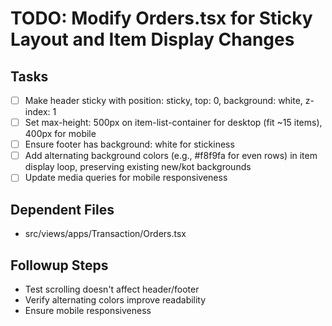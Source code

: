 # TODO: Modify Orders.tsx for Sticky Layout and Item Display Changes

## Tasks
- [ ] Make header sticky with position: sticky, top: 0, background: white, z-index: 1
- [ ] Set max-height: 500px on item-list-container for desktop (fit ~15 items), 400px for mobile
- [ ] Ensure footer has background: white for stickiness
- [ ] Add alternating background colors (e.g., #f8f9fa for even rows) in item display loop, preserving existing new/kot backgrounds
- [ ] Update media queries for mobile responsiveness

## Dependent Files
- src/views/apps/Transaction/Orders.tsx

## Followup Steps
- Test scrolling doesn't affect header/footer
- Verify alternating colors improve readability
- Ensure mobile responsiveness
